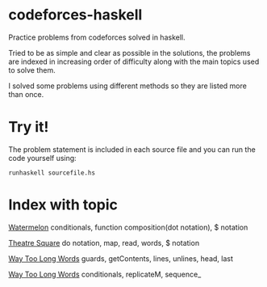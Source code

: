 # codeforces-haskell
Practice problems from codeforces solved in haskell.

Tried to be as simple and clear as possible in the solutions, the problems are indexed in increasing order of difficulty along with the main topics used to solve them.

I solved some problems using different methods so they are listed more than once.

# Try it!
The problem statement is included in each source file and you can run the code yourself using:
```
runhaskell sourcefile.hs
```

# Index with topic
[Watermelon](src/watermelon.hs) conditionals, function composition(dot notation), $ notation

[Theatre Square](src/theatresquare.hs) do notation, map, read, words, $ notation

[Way Too Long Words](src/waytoolongwords.hs) guards, getContents, lines, unlines, head, last

[Way Too Long Words](src/waytoolongwords_.hs) conditionals, replicateM, sequence_
